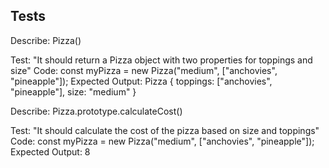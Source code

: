 ## Tests

Describe: Pizza()

Test: "It should return a Pizza object with two properties for toppings and size"
Code: const myPizza = new Pizza("medium", ["anchovies", "pineapple"]);
Expected Output: Pizza { toppings: ["anchovies", "pineapple"], size: "medium" }

Describe: Pizza.prototype.calculateCost()

Test: "It should calculate the cost of the pizza based on size and toppings"
Code: const myPizza = new Pizza("medium", ["anchovies", "pineapple"]);
Expected Output: 8
